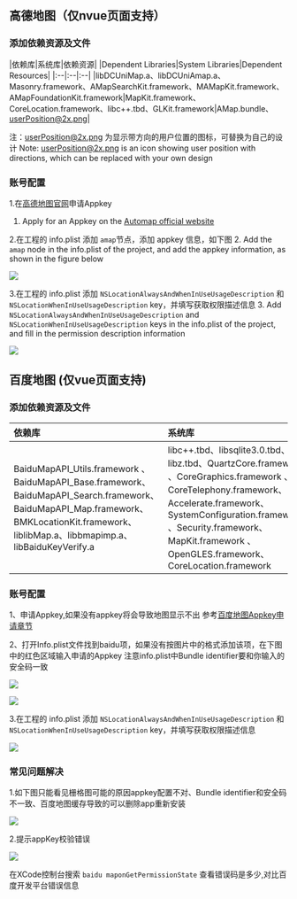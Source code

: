 ## 高德地图（仅nvue页面支持）

### 添加依赖资源及文件

|依赖库|系统库|依赖资源|
|Dependent Libraries|System Libraries|Dependent Resources|
|:--|:--|:--|
|libDCUniMap.a、libDCUniAmap.a、Masonry.framework、AMapSearchKit.framework、MAMapKit.framework、AMapFoundationKit.framework|MapKit.framework、CoreLocation.framework、libc++.tbd、GLKit.framework|AMap.bundle、userPosition@2x.png|

注：userPosition@2x.png 为显示带方向的用户位置的图标，可替换为自己的设计
Note: userPosition@2x.png is an icon showing user position with directions, which can be replaced with your own design

### 账号配置
1.在[高德地图官网](http://lbs.amap.com/api/ios-sdk/guide/create-project/get-key)申请Appkey
1. Apply for an Appkey on the [Automap official website](http://lbs.amap.com/api/ios-sdk/guide/create-project/get-key)

2.在工程的 info.plist 添加 `amap`节点，添加 appkey 信息，如下图
2. Add the `amap` node in the info.plist of the project, and add the appkey information, as shown in the figure below
   
![](https://ask.dcloud.net.cn/uploads/article/20181218/4e630bfdb3d418b8847d82d7d4ada95d.png)

3.在工程的 info.plist 添加 `NSLocationAlwaysAndWhenInUseUsageDescription` 和 `NSLocationWhenInUseUsageDescription` key，并填写获取权限描述信息
3. Add `NSLocationAlwaysAndWhenInUseUsageDescription` and `NSLocationWhenInUseUsageDescription` keys in the info.plist of the project, and fill in the permission description information

![](https://img.cdn.aliyun.dcloud.net.cn/client/doc/ios/locationDes.png)

## 百度地图 (仅vue页面支持)

### 添加依赖资源及文件

|依赖库|系统库|依赖资源|
|:--|:--|:--|
|BaiduMapAPI_Utils.framework 、 BaiduMapAPI_Base.framework、 BaiduMapAPI_Search.framework、 BaiduMapAPI_Map.framework、BMKLocationKit.framework、liblibMap.a、libbmapimp.a、libBaiduKeyVerify.a|libc++.tbd、libsqlite3.0.tbd、libz.tbd、QuartzCore.framework 、CoreGraphics.framework 、CoreTelephony.framework、Accelerate.framework、SystemConfiguration.framework 、Security.framework、MapKit.framework 、OpenGLES.framework、CoreLocation.framework|mapapi.bundle|

### 账号配置
1、申请Appkey,如果没有appkey将会导致地图显示不出
 参考[百度地图Appkey申请章节](http://ask.dcloud.net.cn/article/29)

2、打开Info.plist文件找到baidu项，如果没有按图片中的格式添加该项，在下图中的红色区域输入申请的Appkey
注意info.plist中Bundle identifier要和你输入的安全码一致

![](https://img.cdn.aliyun.dcloud.net.cn/nativedocs/5SDKiOS/map/1153.png)

![](https://img.cdn.aliyun.dcloud.net.cn/nativedocs/5SDKiOS/map/2460.png)

3.在工程的 info.plist 添加 `NSLocationAlwaysAndWhenInUseUsageDescription` 和 `NSLocationWhenInUseUsageDescription` key，并填写获取权限描述信息

![](https://img.cdn.aliyun.dcloud.net.cn/client/doc/ios/locationDes.png)

### 常见问题解决
1.如下图只能看见栅格图可能的原因appkey配置不对、Bundle identifier和安全码不一致、百度地图缓存导致的可以删除app重新安装

![](https://img.cdn.aliyun.dcloud.net.cn/nativedocs/5SDKiOS/map/2461.png)


2.提示appKey校验错误

![](https://img.cdn.aliyun.dcloud.net.cn/nativedocs/5SDKiOS/map/5178.png)

在XCode控制台搜索 `baidu maponGetPermissionState` 查看错误码是多少,对比百度开发平台错误信息
